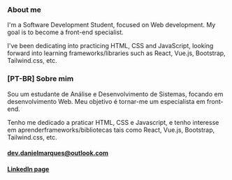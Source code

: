 ### About me

I'm a Software Development Student, focused on Web development. My goal is to become a front-end specialist. 

I've been dedicating into practicing HTML, CSS and JavaScript, looking forward into learning frameworks/libraries such as React, Vue.js, Bootstrap, Tailwind.css, etc.


### [PT-BR] Sobre mim

Sou um estudante de Análise e Desenvolvimento de Sistemas, focando em desenvolvimento Web. Meu objetivo é tornar-me um especialista em front-end.

Tenho me dedicado a praticar HTML, CSS e Javascript, e tenho interesse em aprenderframeworks/bibliotecas tais como React, Vue.js, Bootstrap, Tailwind.css, etc.

#### dev.danielmarques@outlook.com
#### [LinkedIn page](https://www.linkedin.com/in/dan-mqs/ "Daniel Marques on LinkedIn")
<!--
**Dan-Mqs/Dan-Mqs** is a ✨ _special_ ✨ repository because its `README.md` (this file) appears on your GitHub profile.

Here are some ideas to get you started:

- 🔭 I’m currently working on ...
- 🌱 I’m currently learning ...
- 👯 I’m looking to collaborate on ...
- 🤔 I’m looking for help with ...
- 💬 Ask me about ...
- 📫 How to reach me: ...
- 😄 Pronouns: ...
- ⚡ Fun fact: ...
-->

